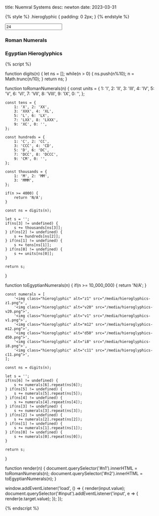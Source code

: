 title: Nuemral Systems
 desc: newton
 date: 2023-03-31

{% style %}
.hieroglyphic {
	padding: 0 2px;
}
{% endstyle %}

<div>
  <input id="input" type="number" value="24">
  <p>
    <h3>Roman Numerals</h3>
	<span id="n1"></span>
    <h3>Egyptian Hieroglyphics</h3>
	<span id="n2"></span>
  </p>
</div>


{% script %}

function digits(n) {
	let ns = [];
	while(n > 0) {
		ns.push(n%10);
		n = Math.trunc(n/10);
	}
	return ns;
}

function toRomanNumerals(n) {
	const units = {
		1: 'I', 2: 'II',
		3: 'III', 4: 'IV',
		5: 'V', 6: 'VI',
		7: 'VII', 8: 'VIII',
		9: 'IX', 0: '',
	};

	const tens = {
		1: 'X', 2: 'XX',
		3: 'XXX', 4: 'XL',
		5: 'L', 6: 'LX',
		7: 'LXX', 8: 'LXXX',
		9: 'XC', 0: '',
	};

	const hundreds = {
		1: 'C', 2: 'CC',
		3: 'CCC', 4: 'CD',
		5: 'D', 6: 'DC',
		7: 'DCC', 8: 'DCCC',
		9: 'CM', 0: '',
	};

	const thousands = {
		1: 'M', 2: 'MM',
		3: 'MMM',
	};

	if(n >= 4000) {
		return 'N/A';
	}

	const ns = digits(n);

	let s = '';
	if(ns[3] != undefined) {
		s += thousands[ns[3]];
	} if(ns[2] != undefined) {
		s += hundreds[ns[2]];
	} if(ns[1] != undefined) {
		s += tens[ns[1]];
	} if(ns[0] != undefined) {
		s += units[ns[0]];
	}

	return s;
}

function toEgyptianNumerals(n) {
	if(n >= 10_000_000) {
		return 'N/A';
	}

	const numerals = [
		'<img class="hieroglyphic" alt="z1" src="/media/hieroglyphics-z1.png">',
		'<img class="hieroglyphic" alt="v20" src="/media/hieroglyphics-v20.png">',
		'<img class="hieroglyphic" alt="v1" src="/media/hieroglyphics-v1.png">',
		'<img class="hieroglyphic" alt="m12" src="/media/hieroglyphics-m12.png">',
		'<img class="hieroglyphic" alt="d50" src="/media/hieroglyphics-d50.png">',
		'<img class="hieroglyphic" alt="i8" src="/media/hieroglyphics-i8.png">',
		'<img class="hieroglyphic" alt="c11" src="/media/hieroglyphics-c11.png">',
	];

	const ns = digits(n);

	let s = '';
	if(ns[6] != undefined) {
		s += numerals[6].repeat(ns[6]);
	} if(ns[5] != undefined) {
		s += numerals[5].repeat(ns[5]);
	} if(ns[4] != undefined) {
		s += numerals[4].repeat(ns[4]);
	} if(ns[3] != undefined) {
		s += numerals[3].repeat(ns[3]);
	} if(ns[2] != undefined) {
		s += numerals[2].repeat(ns[2]);
	} if(ns[1] != undefined) {
		s += numerals[1].repeat(ns[1]);
	} if(ns[0] != undefined) {
		s += numerals[0].repeat(ns[0]);
	}

	return s;
}

function render(n) {
	document.querySelector('#n1').innerHTML = toRomanNumerals(n);
	document.querySelector('#n2').innerHTML = toEgyptianNumerals(n);
}

window.addEventListener('load', () => {
	render(input.value);
    document.querySelector('#input').addEventListener('input', e => {
		render(e.target.value);
	});
});

{% endscript %}
